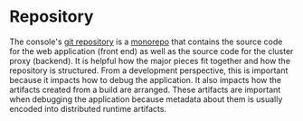 # Repository

The console's [git repository](https://github.com/openshift/console) is a [monorepo](https://en.wikipedia.org/wiki/Monorepo) that contains the source code for the web application (front end) as well as the source code for the cluster proxy (backend). It is helpful how the major pieces fit together and how the repository is structured. From a development perspective, this is important because it impacts how to debug the application. It also impacts how the artifacts created from a build are arranged. These artifacts are important when debugging the application because metadata about them is usually encoded into distributed runtime artifacts. 